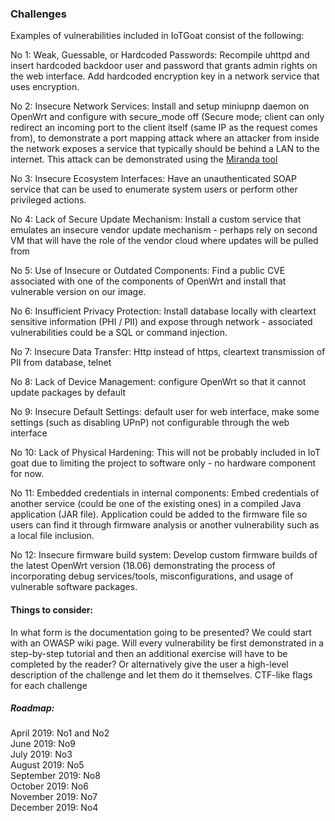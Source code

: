 <h3>Challenges</h3>

Examples of vulnerabilities included in IoTGoat consist of the following:

No 1: Weak, Guessable, or Hardcoded Passwords:
Recompile uhttpd and insert hardcoded backdoor user and password that grants admin rights on the web interface.
Add hardcoded encryption key in a network service that uses encryption.

No 2: Insecure Network Services:
Install and setup miniupnp daemon on OpenWrt and configure with secure_mode off (Secure mode; client can only redirect an incoming port to the client itself (same IP as the request comes from), to demonstrate a port mapping attack where an attacker from inside the network exposes a service that typically should be behind a LAN to the internet. This attack can be demonstrated using the [Miranda tool](https://tools.kali.org/information-gathering/miranda)

No 3: Insecure Ecosystem Interfaces:
Have an unauthenticated SOAP service that can be used to enumerate system users or perform other privileged actions.

No 4: Lack of Secure Update Mechanism:
Install a custom service that emulates an insecure vendor update mechanism - perhaps rely on second VM that will have the role of the vendor cloud where updates will be pulled from

No 5: Use of Insecure or Outdated Components:
Find a public CVE associated with one of the components of OpenWrt and install that vulnerable version on our image.

No 6: Insufficient Privacy Protection:
Install database locally with cleartext sensitive information (PHI / PII) and expose through network - associated vulnerabilities could be a SQL or command injection.

No 7: Insecure Data Transfer:
Http instead of https, cleartext transmission of PII from database, telnet

No 8: Lack of Device Management:
configure OpenWrt so that it cannot update packages by default

No 9: Insecure Default Settings:
default user for web interface, make some settings (such as disabling UPnP) not configurable through the web interface

No 10: Lack of Physical Hardening:
This will not be probably included in IoT goat due to limiting the project to software only - no hardware component for now.

No 11: Embedded credentials in internal components:
Embed credentials of another service (could be one of the existing ones) in a compiled Java application (JAR file). Application could be added to the firmware file so users can find it through firmware analysis or another vulnerability such as a local file inclusion.

No 12: Insecure firmware build system:
Develop custom firmware builds of the latest OpenWrt version (18.06) demonstrating the process of incorporating debug services/tools, misconfigurations, and usage of vulnerable software packages.

<h4>Things to consider:</h4>

In what form is the documentation going to be presented? We could start with an OWASP wiki page.
Will every vulnerability be first demonstrated in a step-by-step tutorial and then an additional exercise will have to be completed by the reader?  Or alternatively give the user a high-level description of the challenge and let them do it themselves.
CTF-like flags for each challenge


<h5>Roadmap:</h5>

April 2019: No1 and No2\
June 2019: No9\
July 2019: No3\
August 2019: No5\
September 2019: No8\
October 2019: No6\
November 2019: No7\
December 2019: No4

